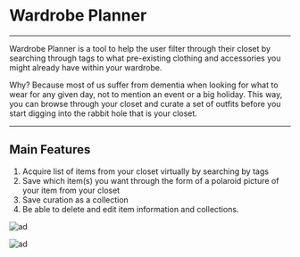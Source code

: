 # Wardrobe Planner

----
Wardrobe Planner is a tool to help the user filter through their closet by searching through tags to what pre-existing clothing and accessories you might already have within your wardrobe.

Why? Because most of us suffer from dementia when looking for what to wear for any given day, not to mention an event or a big holiday. This way, you can browse through your closet and curate a set of outfits before you start digging into the rabbit hole that is your closet.


----

## Main Features

1. Acquire list of items from your closet virtually by searching by tags
2. Save which item(s) you want through the form of a polaroid picture of your item from your closet
3. Save curation as a collection
4. Be able to delete and edit item information and collections.

![ad]("http://imgur.com/VVXC3ft")

![ad]("http://imgur.com/a/JN34n")
